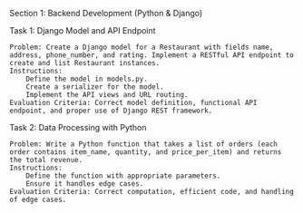 Section 1: Backend Development (Python & Django)

Task 1: Django Model and API Endpoint

    Problem: Create a Django model for a Restaurant with fields name, address, phone_number, and rating. Implement a RESTful API endpoint to create and list Restaurant instances.
    Instructions:
        Define the model in models.py.
        Create a serializer for the model.
        Implement the API views and URL routing.
    Evaluation Criteria: Correct model definition, functional API endpoint, and proper use of Django REST framework.

Task 2: Data Processing with Python

    Problem: Write a Python function that takes a list of orders (each order contains item_name, quantity, and price_per_item) and returns the total revenue.
    Instructions:
        Define the function with appropriate parameters.
        Ensure it handles edge cases.
    Evaluation Criteria: Correct computation, efficient code, and handling of edge cases.